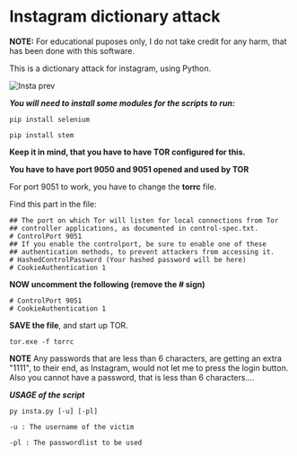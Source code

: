# Instagram dictionary attack

**NOTE:** For educational puposes only, I do not take credit for any harm, that has been done with this software.

This is a dictionary attack for instagram, using Python.

![Insta prev](https://kristofhracza.com/images/insta.png)


***You will need to install some modules for the scripts to run:***

 ```pip install selenium ```
 
 ```pip install stem  ```
 
 **Keep it in mind, that you have to have TOR configured for this.**
 
 **You have to have port 9050 and 9051 opened and used by TOR**
 
 
 For port 9051 to work, you have to change the **torrc** file.
 
 Find this part in the file:
 ```
 ## The port on which Tor will listen for local connections from Tor
## controller applications, as documented in control-spec.txt.
# ControlPort 9051
## If you enable the controlport, be sure to enable one of these
## authentication methods, to prevent attackers from accessing it.
# HashedControlPassword (Your hashed password will be here)
# CookieAuthentication 1
 ```
 
 **NOW uncomment the following (remove the # sign)**
 
 ```
 # ControlPort 9051
# CookieAuthentication 1
 ```
 
 **SAVE the file**, and start up TOR.
 
 ```tor.exe -f torrc```
 
 **NOTE**  Any passwords that are less than 6 characters, are getting an extra "1111", to their end, as Instagram, would not let me to press the login button. Also you cannot have a password, that is less than 6 characters....
 
 ***USAGE of the script***
 
 ```py insta.py [-u] [-pl]```

```-u : The username of the victim```
  
```-pl : The passwordlist to be used```


